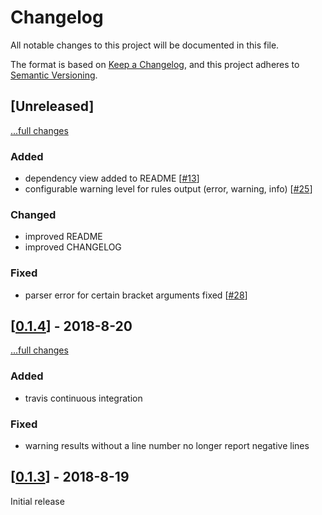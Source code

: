 # Changelog
All notable changes to this project will be documented in this file.

The format is based on [Keep a Changelog](https://keepachangelog.com/en/1.0.0/),
and this project adheres to [Semantic Versioning](https://semver.org/spec/v2.0.0.html).

## [Unreleased]
[...full changes](https://github.com/DaelDe/cmake_check/compare/v0.1.4...master)

### Added
- dependency view added to README [[#13](https://github.com/DaelDe/cmake_check/issues/13)]
- configurable warning level for rules output (error, warning, info) [[#25](https://github.com/DaelDe/cmake_check/issues/25)]

### Changed
- improved README
- improved CHANGELOG

### Fixed
- parser error for certain bracket arguments fixed [[#28](https://github.com/DaelDe/cmake_check/issues/28)]

## [[0.1.4](https://github.com/DaelDe/cmake_check/releases/tag/v0.1.4)] - 2018-8-20
[...full changes](https://github.com/DaelDe/cmake_check/compare/v0.1.3...v0.1.4)

### Added
- travis continuous integration

### Fixed
- warning results without a line number no longer report negative lines

## [[0.1.3](https://github.com/DaelDe/cmake_check/releases/tag/v0.1.3)] - 2018-8-19

Initial release
